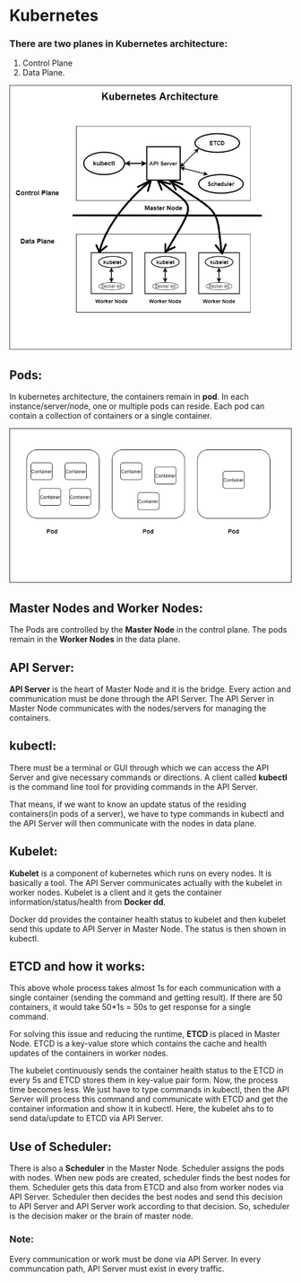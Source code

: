 # Kubernetes

### There are two planes in Kubernetes architecture: 
1. Control Plane 
2. Data Plane. 

![alt text](https://github.com/sumaiya-antara/Kubernetes/blob/master/Kubernetes.png "kubernetes architecture")


## Pods:
In kubernetes architecture, the containers remain in **pod**. In each instance/server/node, one or multiple pods can reside. Each pod can contain a collection of containers or a single container.

![alt text](https://github.com/sumaiya-antara/Kubernetes/blob/master/Pods.png "pods")

## Master Nodes and Worker Nodes:
The Pods are controlled by the **Master Node** in the control plane. The pods remain in the **Worker Nodes** in the data plane.

## API Server:
**API Server** is the heart of Master Node and it is the bridge. Every action and communication must be done through the API Server. The API Server in Master Node communicates with the nodes/servers for managing the containers.

## kubectl:
There must be a terminal or GUI through which we can access the API Server and give necessary commands or directions. A client called **kubectl** is the command line tool for providing commands in the API Server.

That means, if we want to know an update status of the residing containers(in pods of a server), we have to type commands in kubectl and the API Server will then communicate with the nodes in data plane.

## Kubelet:
**Kubelet** is a component of kubernetes which runs on every nodes. It is basically a tool. The API Server communicates actually with the kubelet in worker nodes. Kubelet is a client and it gets the container information/status/health from **Docker dd**. 

Docker dd provides the container health status to kubelet and then kubelet send this update to API Server in Master Node. The status is then shown in kubectl.

## ETCD and how it works:
This above whole process takes almost 1s for each communication with a single container (sending the command and getting result). If there are 50 containers, it would take 50*1s = 50s to get response for a single command.

For solving this issue and reducing the runtime, **ETCD** is placed in Master Node. ETCD is a key-value store which contains the cache and health updates of the containers in worker nodes. 

The kubelet continuously sends the container health status to the ETCD in every 5s and ETCD stores them in key-value pair form. Now, the process time becomes less. We just have to type commands in kubectl, then the API Server will process this command and communicate with ETCD and get the container information and show it in kubectl. Here, the kubelet ahs to to send data/update to ETCD via API Server.

## Use of Scheduler:
There is also a **Scheduler** in the Master Node. Scheduler assigns the pods with nodes. When new pods are created, scheduler finds the best nodes for them. Scheduler gets this data from ETCD and also from worker nodes via API Server. Scheduler then decides the best nodes and send this decision to API Server and API Server work according to that decision. So, scheduler is the decision maker or the brain of master node. 

### Note:
Every communication or work must be done via API Server. In every communcation path, API Server must exist in every traffic. 